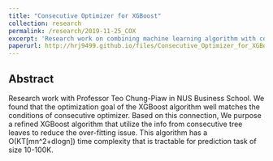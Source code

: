 ```yaml
---
title: "Consecutive Optimizer for XGBoost"
collection: research
permalink: /research/2019-11-25_COX
excerpt: 'Research work on combining machine learning algorithm with combinatorial optimization with Prof Teo Chung-Piaw'
paperurl: http://hrj9499.github.io/files/Consecutive_Optimizer_for_XGBoost__draft_.pdf
---
```


## Abstract
Research work with Professor Teo Chung-Piaw in NUS Business School. We found that the optimization goal of the XGBoost algorithm well matches the conditions of consecutive optimizer. Based on this connection, We purpose a refined XGBoost algorithm that utilize the info from consecutive tree leaves to reduce the over-fitting issue. This algorithm has a O(KT[mn^2+dlogn]) time complexity that is tractable for prediction task of size 10-100K. 

